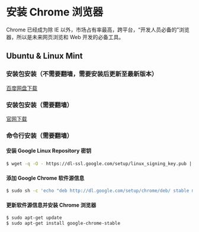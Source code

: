 # 安装 Chrome 浏览器

Chrome 已经成为除 IE 以外，市场占有率最高，跨平台，“开发人员必备的”浏览器，所以是未来网页浏览和 Web 开发的必备工具。

## Ubuntu & Linux Mint

### 安装包安装（不需要翻墙，需要安装后更新至最新版本）

[百度网盘下载](http://pan.baidu.com/s/1o7mdnse)

### 安装包安装（需要翻墙）

[官网下载](https://www.google.com/chrome/)

### 命令行安装（需要翻墙）

#### 安装 Google Linux Repository 密钥

```bash
$ wget -q -O - https://dl-ssl.google.com/setup/linux_signing_key.pub | sudo apt-key add -
```

#### 添加 Google Chrome 软件源信息

```bash
$ sudo sh -c 'echo "deb http://dl.google.com/setup/chrome/deb/ stable main" >> /etc/apt/sources.list.d/google-chrome.list'
```

#### 更新软件源信息并安装 Chrome 浏览器

```bash
$ sudo apt-get update
$ sudo apt-get install google-chrome-stable
```
